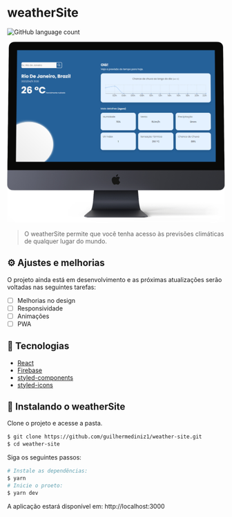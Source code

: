 # weatherSite

![GitHub language count](https://img.shields.io/github/languages/top/guilhermediniz1/weather-site?style=flat)

<p aling="center">
  <img src="iMac Pro Front View Mockup.png" alt="Tela da aplicação sendo mostrada em um monitor">
</p>

> O weatherSite permite que você tenha acesso às previsões climáticas de qualquer lugar do mundo.

## ⚙ Ajustes e melhorias
O projeto ainda está em desenvolvimento e as próximas atualizações serão voltadas nas seguintes tarefas:

- [ ] Melhorias no design
- [ ] Responsividade
- [ ] Animações
- [ ] PWA

## 🧪 Tecnologias
- [React](https://reactjs.org)
- [Firebase](https://firebase.google.com/)
- [styled-components](https://styled-components.com/)
- [styled-icons](https://styled-icons.dev/)

## 🚀 Instalando o weatherSite
Clone o projeto e acesse a pasta.

```bash
$ git clone https://github.com/guilhermediniz1/weather-site.git
$ cd weather-site
```

Siga os seguintes passos:
```bash
# Instale as dependências:
$ yarn
# Inicie o proeto: 
$ yarn dev
```
A aplicação estará disponível em: http://localhost:3000
